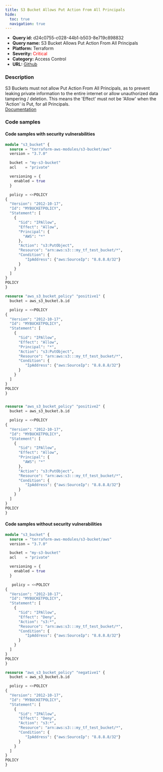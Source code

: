 ```yaml
---
title: S3 Bucket Allows Put Action From All Principals
hide:
  toc: true
  navigation: true
---
```


<style>
  .highlight .hll {
    background-color: #ff171742;
  }
  .md-content {
    max-width: 1100px;
    margin: 0 auto;
  }
</style>

-   **Query id:** d24c0755-c028-44b1-b503-8e719c898832
-   **Query name:** S3 Bucket Allows Put Action From All Principals
-   **Platform:** Terraform
-   **Severity:** <span style="color:#ff0000">Critical</span>
-   **Category:** Access Control
-   **URL:** [Github](https://github.com/Checkmarx/kics/tree/master/assets/queries/terraform/aws/s3_bucket_allows_put_action_from_all_principals)

### Description
S3 Buckets must not allow Put Action From All Principals, as to prevent leaking private information to the entire internet or allow unauthorized data tampering / deletion. This means the 'Effect' must not be 'Allow' when the 'Action' is Put, for all Principals.<br>
[Documentation](https://registry.terraform.io/providers/hashicorp/aws/latest/docs/resources/s3_bucket_policy)

### Code samples
#### Code samples with security vulnerabilities
```tf title="Positive test num. 1 - tf file" hl_lines="12"
module "s3_bucket" {
  source = "terraform-aws-modules/s3-bucket/aws"
  version = "3.7.0"

  bucket = "my-s3-bucket"
  acl    = "private"

  versioning = {
    enabled = true
  }

  policy = <<POLICY
{
  "Version": "2012-10-17",
  "Id": "MYBUCKETPOLICY",
  "Statement": [
    {
      "Sid": "IPAllow",
      "Effect": "Allow",
      "Principal": {
        "AWS": "*"
      },
      "Action": "s3:PutObject",
      "Resource": "arn:aws:s3:::my_tf_test_bucket/*",
      "Condition": {
         "IpAddress": {"aws:SourceIp": "8.8.8.8/32"}
      }
    }
  ]
}
POLICY
}

```
```tf title="Positive test num. 2 - tf file" hl_lines="4"
resource "aws_s3_bucket_policy" "positive1" {
  bucket = aws_s3_bucket.b.id

  policy = <<POLICY
{
  "Version": "2012-10-17",
  "Id": "MYBUCKETPOLICY",
  "Statement": [
    {
      "Sid": "IPAllow",
      "Effect": "Allow",
      "Principal": "*",
      "Action": "s3:PutObject",
      "Resource": "arn:aws:s3:::my_tf_test_bucket/*",
      "Condition": {
         "IpAddress": {"aws:SourceIp": "8.8.8.8/32"}
      }
    }
  ]
}
POLICY
}

```
```tf title="Positive test num. 3 - tf file" hl_lines="5"

resource "aws_s3_bucket_policy" "positive2" {
  bucket = aws_s3_bucket.b.id

  policy = <<POLICY
{
  "Version": "2012-10-17",
  "Id": "MYBUCKETPOLICY",
  "Statement": [
    {
      "Sid": "IPAllow",
      "Effect": "Allow",
      "Principal": {
        "AWS": "*"
      },
      "Action": "s3:PutObject",
      "Resource": "arn:aws:s3:::my_tf_test_bucket/*",
      "Condition": {
         "IpAddress": {"aws:SourceIp": "8.8.8.8/32"}
      }
    }
  ]
}
POLICY
}

```


#### Code samples without security vulnerabilities
```tf title="Negative test num. 1 - tf file"
module "s3_bucket" {
  source = "terraform-aws-modules/s3-bucket/aws"
  version = "3.7.0"

  bucket = "my-s3-bucket"
  acl    = "private"

  versioning = {
    enabled = true
  }

   policy = <<POLICY
{
  "Version": "2012-10-17",
  "Id": "MYBUCKETPOLICY",
  "Statement": [
    {
      "Sid": "IPAllow",
      "Effect": "Deny",
      "Action": "s3:*",
      "Resource": "arn:aws:s3:::my_tf_test_bucket/*",
      "Condition": {
         "IpAddress": {"aws:SourceIp": "8.8.8.8/32"}
      }
    }
  ]
}
POLICY
}

```
```tf title="Negative test num. 2 - tf file"
resource "aws_s3_bucket_policy" "negative1" {
  bucket = aws_s3_bucket.b.id

  policy = <<POLICY
{
  "Version": "2012-10-17",
  "Id": "MYBUCKETPOLICY",
  "Statement": [
    {
      "Sid": "IPAllow",
      "Effect": "Deny",
      "Action": "s3:*",
      "Resource": "arn:aws:s3:::my_tf_test_bucket/*",
      "Condition": {
         "IpAddress": {"aws:SourceIp": "8.8.8.8/32"}
      }
    }
  ]
}
POLICY
}

```
